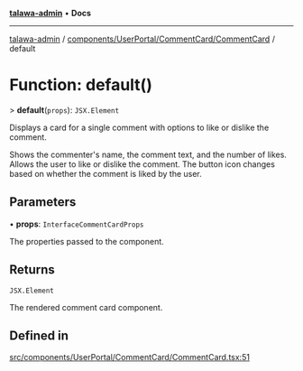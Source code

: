 [**talawa-admin**](../../../../../README.md) • **Docs**

***

[talawa-admin](../../../../../modules.md) / [components/UserPortal/CommentCard/CommentCard](../README.md) / default

# Function: default()

\> **default**(`props`): `JSX.Element`

Displays a card for a single comment with options to like or dislike the comment.

Shows the commenter's name, the comment text, and the number of likes.
Allows the user to like or dislike the comment. The button icon changes based on whether the comment is liked by the user.

## Parameters

• **props**: `InterfaceCommentCardProps`

The properties passed to the component.

## Returns

`JSX.Element`

The rendered comment card component.

## Defined in

[src/components/UserPortal/CommentCard/CommentCard.tsx:51](https://github.com/PalisadoesFoundation/talawa-admin/blob/084ac7e92dede9766b77e75cf296f40165965140/src/components/UserPortal/CommentCard/CommentCard.tsx#L51)
